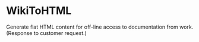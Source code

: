 # WikiToHTML
Generate flat HTML content for off-line access to documentation from work. (Response to customer request.)
